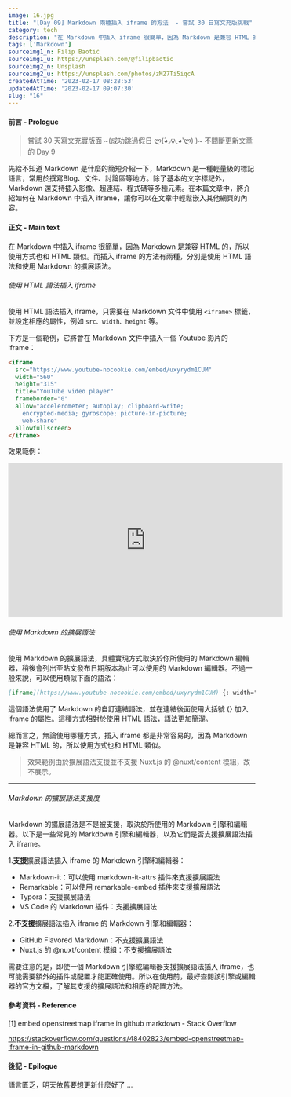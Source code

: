 ```yaml
---
image: 16.jpg
title: "[Day 09] Markdown 兩種插入 iframe 的方法  - 嘗試 30 日寫文充版挑戰"
category: tech
description: "在 Markdown 中插入 iframe 很簡單，因為 Markdown 是兼容 HTML 的，所以使用方式也和 HTML 類似。而插入 iframe 的方法有兩種，分別是使用 HTML 語法和使用 Markdown 的擴展語法。"
tags: ['Markdown']
sourceimg1_n: Filip Baotić
sourceimg1_u: https://unsplash.com/@filipbaotic
sourceimg2_n: Unsplash
sourceimg2_u: https://unsplash.com/photos/zM27Ti5iqcA
createdAtTime: '2023-02-17 08:28:53'
updatedAtTime: '2023-02-17 09:07:30'
slug: "16"
---
```


#### 前言 - Prologue

> 嘗試 30 天寫文充實版面 ~(成功跳過假日 ლ(́◕◞౪◟◕‵ლ) )~ 不間斷更新文章的 Day 9

先給不知道 Markdown 是什麼的簡短介紹一下，Markdown 是一種輕量級的標記語言，常用於撰寫Blog、文件、討論區等地方。除了基本的文字標記外，Markdown 還支持插入影像、超連結、程式碼等多種元素。在本篇文章中，將介紹如何在 Markdown 中插入 iframe，讓你可以在文章中輕鬆嵌入其他網頁的內容。

#### 正文 - Main text

在 Markdown 中插入 iframe 很簡單，因為 Markdown 是兼容 HTML 的，所以使用方式也和 HTML 類似。而插入 iframe 的方法有兩種，分別是使用 HTML 語法和使用 Markdown 的擴展語法。

###### 使用 HTML 語法插入 iframe

使用 HTML 語法插入 iframe，只需要在 Markdown 文件中使用 `<iframe>` 標籤，並設定相應的屬性，例如 `src、width、height` 等。

下方是一個範例，它將會在 Markdown 文件中插入一個 Youtube 影片的 iframe：

```html
<iframe 
  src="https://www.youtube-nocookie.com/embed/uxyrydm1CUM"
  width="560"
  height="315"
  title="YouTube video player"
  frameborder="0"
  allow="accelerometer; autoplay; clipboard-write;
    encrypted-media; gyroscope; picture-in-picture;
    web-share"
  allowfullscreen>
</iframe>
```

效果範例：

<iframe src="https://www.youtube-nocookie.com/embed/uxyrydm1CUM" width="560" height="315" title="YouTube video player" frameborder="0" allow="accelerometer; autoplay; clipboard-write; encrypted-media; gyroscope; picture-in-picture; web-share" allowfullscreen>
</iframe>

<br />

###### 使用 Markdown 的擴展語法

使用 Markdown 的擴展語法，具體實現方式取決於你所使用的 Markdown 編輯器，稍後會列出至貼文發布日期版本為止可以使用的 Markdown 編輯器。不過一般來說，可以使用類似下面的語法：
```markdown
[iframe](https://www.youtube-nocookie.com/embed/uxyrydm1CUM) {: width="560" height="315" title="YouTube video player" frameborder="0" allow="accelerometer; autoplay; clipboard-write; encrypted-media; gyroscope; picture-in-picture; web-share" allowfullscreen }
```

這個語法使用了 Markdown 的自訂連結語法，並在連結後面使用大括號 {} 加入 iframe 的屬性。這種方式相對於使用 HTML 語法，語法更加簡潔。

總而言之，無論使用哪種方式，插入 iframe 都是非常容易的，因為 Markdown 是兼容 HTML 的，所以使用方式也和 HTML 類似。

> 效果範例由於擴展語法支援並不支援 Nuxt.js 的 @nuxt/content 模組，故不展示。

---

###### Markdown 的擴展語法支援度

Markdown 的擴展語法是不是被支援，取決於所使用的 Markdown 引擎和編輯器。以下是一些常見的 Markdown 引擎和編輯器，以及它們是否支援擴展語法插入 iframe。

1.**支援**擴展語法插入 iframe 的 Markdown 引擎和編輯器：

- Markdown-it：可以使用 markdown-it-attrs 插件來支援擴展語法
- Remarkable：可以使用 remarkable-embed 插件來支援擴展語法
- Typora：支援擴展語法
- VS Code 的 Markdown 插件：支援擴展語法

2.**不支援**擴展語法插入 iframe 的 Markdown 引擎和編輯器：
- GitHub Flavored Markdown：不支援擴展語法
- Nuxt.js 的 @nuxt/content 模組：不支援擴展語法

需要注意的是，即使一個 Markdown 引擎或編輯器支援擴展語法插入 iframe，也可能需要額外的插件或配置才能正確使用。所以在使用前，最好查閱該引擎或編輯器的官方文檔，了解其支援的擴展語法和相應的配置方法。

#### 參考資料 - Reference

[1] embed openstreetmap iframe in github markdown - Stack Overflow

<https://stackoverflow.com/questions/48402823/embed-openstreetmap-iframe-in-github-markdown>

#### 後記 - Epilogue

語言匱乏，明天依舊要想更新什麼好了 ...